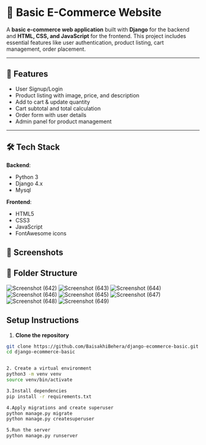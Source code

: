# 🛒 Basic E-Commerce Website

A **basic e-commerce web application** built with **Django** for the backend and **HTML, CSS, and JavaScript** for the frontend. This project includes essential features like user authentication, product listing, cart management, order placement.

---

## 🚀 Features

- User Signup/Login
- Product listing with image, price, and description
- Add to cart & update quantity
- Cart subtotal and total calculation
- Order form with user details
- Admin panel for product management

---

## 🛠️ Tech Stack

**Backend**:
- Python 3
- Django 4.x
- Mysql

**Frontend**:
- HTML5
- CSS3
- JavaScript
- FontAwesome icons


## 📸 Screenshots

## 📁 Folder Structure

![Screenshot (642)](https://github.com/user-attachments/assets/424d950a-1639-4e5a-a063-3a7eff853349)
![Screenshot (643)](https://github.com/user-attachments/assets/c4ca03a0-52f3-4cda-ae95-4e2ee09222c8)
![Screenshot (644)](https://github.com/user-attachments/assets/ea5dd4ab-c478-4514-b403-f9397fc9e89e)
![Screenshot (646)](https://github.com/user-attachments/assets/e9575f86-5557-44f7-b33c-3178e41a96d2)
![Screenshot (645)](https://github.com/user-attachments/assets/57cbc963-d647-4219-8471-ac50f6393c05)
![Screenshot (647)](https://github.com/user-attachments/assets/662e27ed-406d-4a4c-9155-0bdbcf0ca737)
![Screenshot (648)](https://github.com/user-attachments/assets/aabd7ee9-b7c6-4062-a0da-5b57e9357eb6)
![Screenshot (649)](https://github.com/user-attachments/assets/85c1458e-b5fc-429b-b308-827b7645e7c8)


## Setup Instructions

1. **Clone the repository**
```bash
git clone https://github.com/BaisakhiBehera/django-ecommerce-basic.git
cd django-ecommerce-basic


2. Create a virtual environment
python3 -m venv venv
source venv/bin/activate

3.Install dependencies
pip install -r requirements.txt

4.Apply migrations and create superuser
python manage.py migrate
python manage.py createsuperuser

5.Run the server
python manage.py runserver



